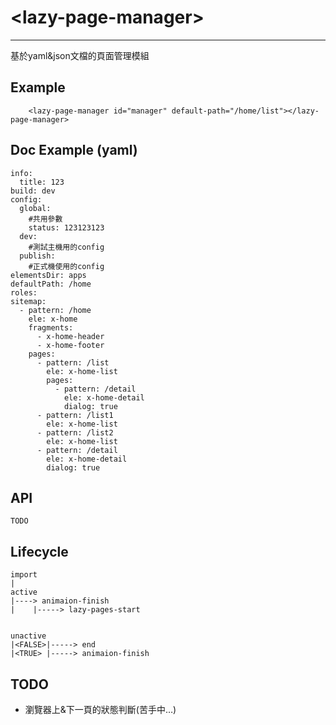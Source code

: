 # \<lazy-page-manager\>

---

基於yaml&json文檔的頁面管理模組



## Example

```
	<lazy-page-manager id="manager" default-path="/home/list"></lazy-page-manager>
```

## Doc Example (yaml)

```
info:
  title: 123
build: dev
config: 
  global:
    #共用參數
    status: 123123123
  dev:
    #測試主機用的config
  publish:
    #正式機使用的config
elementsDir: apps
defaultPath: /home
roles:
sitemap:
  - pattern: /home
    ele: x-home
    fragments:
      - x-home-header
      - x-home-footer
    pages: 
      - pattern: /list
        ele: x-home-list
        pages:
          - pattern: /detail
            ele: x-home-detail
            dialog: true
      - pattern: /list1
        ele: x-home-list
      - pattern: /list2
        ele: x-home-list
      - pattern: /detail
        ele: x-home-detail
        dialog: true

```

## API

`TODO`


## Lifecycle
```
import
|
active
|----> animaion-finish
|    |-----> lazy-pages-start


unactive
|<FALSE>|-----> end
|<TRUE> |-----> animaion-finish
```



## TODO

* 瀏覽器上&下一頁的狀態判斷(苦手中…)
